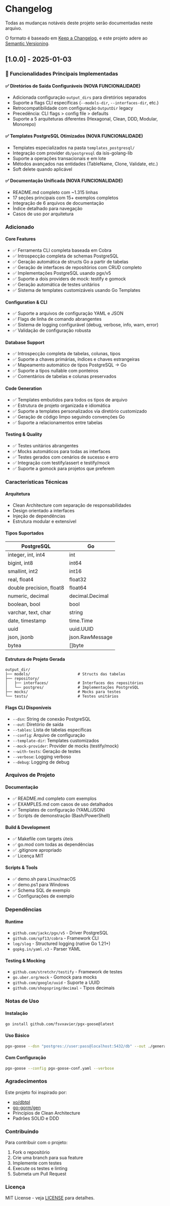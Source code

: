 # Changelog

Todas as mudanças notáveis deste projeto serão documentadas neste arquivo.

O formato é baseado em [Keep a Changelog](https://keepachangelog.com/en/1.0.0/),
e este projeto adere ao [Semantic Versioning](https://semver.org/spec/v2.0.0.html).

## [1.0.0] - 2025-01-03

### 🎯 Funcionalidades Principais Implementadas

#### ✅ Diretórios de Saída Configuráveis (NOVA FUNCIONALIDADE)
- Adicionada configuração `output_dirs` para diretórios separados
- Suporte a flags CLI específicas (`--models-dir`, `--interfaces-dir`, etc.)
- Retrocompatibilidade com configuração `OutputDir` legacy
- Precedência: CLI flags > config file > defaults
- Suporte a 5 arquiteturas diferentes (Hexagonal, Clean, DDD, Modular, Monorepo)

#### ✅ Templates PostgreSQL Otimizados (NOVA FUNCIONALIDADE)
- Templates especializados na pasta `templates_postgresql/`
- Integração com provider `db/postgresql` da isis-golang-lib
- Suporte a operações transacionais e em lote
- Métodos avançados nas entidades (TableName, Clone, Validate, etc.)
- Soft delete quando aplicável

#### ✅ Documentação Unificada (NOVA FUNCIONALIDADE)
- README.md completo com ~1.315 linhas
- 17 seções principais com 15+ exemplos completos
- Integração de 6 arquivos de documentação
- Índice detalhado para navegação
- Casos de uso por arquitetura

### Adicionado

#### Core Features
- ✅ Ferramenta CLI completa baseada em Cobra
- ✅ Introspecção completa de schemas PostgreSQL
- ✅ Geração automática de structs Go a partir de tabelas
- ✅ Geração de interfaces de repositórios com CRUD completo
- ✅ Implementações PostgreSQL usando pgx/v5
- ✅ Suporte a dois providers de mock: testify e gomock
- ✅ Geração automática de testes unitários
- ✅ Sistema de templates customizáveis usando Go Templates

#### Configuration & CLI
- ✅ Suporte a arquivos de configuração YAML e JSON
- ✅ Flags de linha de comando abrangentes
- ✅ Sistema de logging configurável (debug, verbose, info, warn, error)
- ✅ Validação de configuração robusta

#### Database Support
- ✅ Introspecção completa de tabelas, colunas, tipos
- ✅ Suporte a chaves primárias, índices e chaves estrangeiras
- ✅ Mapeamento automático de tipos PostgreSQL → Go
- ✅ Suporte a tipos nullable com ponteiros
- ✅ Comentários de tabelas e colunas preservados

#### Code Generation
- ✅ Templates embutidos para todos os tipos de arquivo
- ✅ Estrutura de projeto organizada e idiomática
- ✅ Suporte a templates personalizados via diretório customizado
- ✅ Geração de código limpo seguindo convenções Go
- ✅ Suporte a relacionamentos entre tabelas

#### Testing & Quality
- ✅ Testes unitários abrangentes
- ✅ Mocks automáticos para todas as interfaces
- ✅ Testes gerados com cenários de sucesso e erro
- ✅ Integração com testify/assert e testify/mock
- ✅ Suporte a gomock para projetos que preferem

### Características Técnicas

#### Arquitetura
- Clean Architecture com separação de responsabilidades
- Design orientado a interfaces
- Injeção de dependências
- Estrutura modular e extensível

#### Tipos Suportados
| PostgreSQL | Go |
|------------|-----|
| integer, int, int4 | int |
| bigint, int8 | int64 |
| smallint, int2 | int16 |
| real, float4 | float32 |
| double precision, float8 | float64 |
| numeric, decimal | decimal.Decimal |
| boolean, bool | bool |
| varchar, text, char | string |
| date, timestamp | time.Time |
| uuid | uuid.UUID |
| json, jsonb | json.RawMessage |
| bytea | []byte |

#### Estrutura de Projeto Gerada
```
output_dir/
├── models/                     # Structs das tabelas
├── repository/
│   ├── interfaces/             # Interfaces dos repositórios
│   └── postgres/               # Implementações PostgreSQL
├── mocks/                      # Mocks para testes
└── tests/                      # Testes unitários
```

#### Flags CLI Disponíveis
- `--dsn`: String de conexão PostgreSQL
- `--out`: Diretório de saída
- `--tables`: Lista de tabelas específicas
- `--config`: Arquivo de configuração
- `--template-dir`: Templates customizados
- `--mock-provider`: Provider de mocks (testify/mock)
- `--with-tests`: Geração de testes
- `--verbose`: Logging verboso
- `--debug`: Logging de debug

### Arquivos de Projeto

#### Documentação
- ✅ README.md completo com exemplos
- ✅ EXAMPLES.md com casos de uso detalhados
- ✅ Templates de configuração (YAML/JSON)
- ✅ Scripts de demonstração (Bash/PowerShell)

#### Build & Development
- ✅ Makefile com targets úteis
- ✅ go.mod com todas as dependências
- ✅ .gitignore apropriado
- ✅ Licença MIT

#### Scripts & Tools
- ✅ demo.sh para Linux/macOS
- ✅ demo.ps1 para Windows
- ✅ Schema SQL de exemplo
- ✅ Configurações de exemplo

### Dependências

#### Runtime
- `github.com/jackc/pgx/v5` - Driver PostgreSQL
- `github.com/spf13/cobra` - Framework CLI
- `log/slog` - Structured logging (native Go 1.21+)
- `gopkg.in/yaml.v3` - Parser YAML

#### Testing & Mocking
- `github.com/stretchr/testify` - Framework de testes
- `go.uber.org/mock` - Gomock para mocks
- `github.com/google/uuid` - Suporte a UUID
- `github.com/shopspring/decimal` - Tipos decimais

### Notas de Uso

#### Instalação
```bash
go install github.com/fsvxavier/pgx-goose@latest
```

#### Uso Básico
```bash
pgx-goose --dsn "postgres://user:pass@localhost:5432/db" --out ./generated
```

#### Com Configuração
```bash
pgx-goose --config pgx-goose-conf.yaml --verbose
```

### Agradecimentos

Este projeto foi inspirado por:
- [xo/dbtpl](https://github.com/xo/dbtpl)
- [go-gorm/gen](https://github.com/go-gorm/gen)
- Princípios de Clean Architecture
- Padrões SOLID e DDD

### Contribuindo

Para contribuir com o projeto:
1. Fork o repositório
2. Crie uma branch para sua feature
3. Implemente com testes
4. Execute os testes e linting
5. Submeta um Pull Request

### Licença

MIT License - veja [LICENSE](LICENSE) para detalhes.
